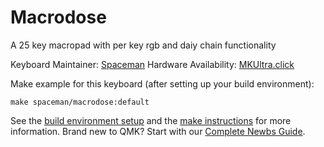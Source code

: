 # Macrodose

A 25 key macropad with per key rgb and daiy chain functionality

Keyboard Maintainer: [Spaceman](https://github.com/Spaceman/)
Hardware Availability: [MKUltra.click](https://mkultra.click/)

Make example for this keyboard (after setting up your build environment):

    make spaceman/macrodose:default

See the [build environment setup](https://docs.qmk.fm/#/getting_started_build_tools) and the [make instructions](https://docs.qmk.fm/#/getting_started_make_guide) for more information. Brand new to QMK? Start with our [Complete Newbs Guide](https://docs.qmk.fm/#/newbs).
